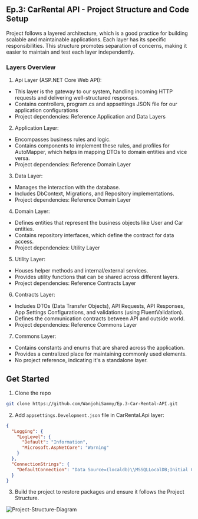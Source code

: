 
## Ep.3: CarRental API - Project Structure and Code Setup

Project follows a layered architecture, which is a good practice for building scalable and maintainable applications. Each layer has its specific responsibilities. This structure promotes separation of concerns, making it easier to maintain and test each layer independently. 

### Layers Overview
1.	Api Layer (ASP.NET Core Web API):
-	This layer is the gateway to our system, handling incoming HTTP requests and delivering well-structured responses.
-	Contains controllers, program.cs and appsettings JSON file for our application configurations
-	Project dependencies: Reference Application and Data Layers

2.	Application Layer:
-	Encompasses business rules and logic.
-	Contains components to implement these rules, and profiles for AutoMapper, which helps in mapping DTOs to domain entities and vice versa.
-	Project dependencies: Reference Domain Layer

3.	Data Layer:
-	Manages the interaction with the database.
-	Includes DbContext, Migrations, and Repository implementations.
-	Project dependencies: Reference Domain Layer

4.	Domain Layer:
-	Defines entities that represent the business objects like User and Car entities.
-	Contains repository interfaces, which define the contract for data access.
-	Project dependencies: Utility Layer

5.	Utility Layer:
-	Houses helper methods and internal/external services.
-	Provides utility functions that can be shared across different layers.
-	Project dependencies: Reference Contracts Layer

6.	Contracts Layer:
-	Includes DTOs (Data Transfer Objects), API Requests, API Responses, App Settings Configurations, and validations (using FluentValidation).
-	Defines the communication contracts between API and outside world.
-	Project dependencies: Reference Commons Layer

7.	Commons Layer:
-	Contains constants and enums that are shared across the application.
-	Provides a centralized place for maintaining commonly used elements.
-	No project reference, indicating it's a standalone layer.


## Get Started
1. Clone the repo
```sh
git clone https://github.com/WanjohiSammy/Ep.3-Car-Rental-API.git
```

2. Add `appsettings.Development.json` file in CarRental.Api layer:

```json
{
  "Logging": {
    "LogLevel": {
      "Default": "Information",
      "Microsoft.AspNetCore": "Warning"
    }
  },
  "ConnectionStrings": {
    "DefaultConnection": "Data Source=(localdb)\\MSSQLLocalDB;Initial Catalog=CarRentalStore;Integrated Security=True;Connect Timeout=30;Encrypt=True;Trust Server Certificate=False;Application Intent=ReadWrite;Multi Subnet Failover=False"
  }
}
```

3. Build the project to restore packages and ensure it follows the Project Structure.


![Project-Structure-Diagram](https://github.com/WanjohiSammy/Ep.3-Car-Rental-API/assets/12447806/fe5712c4-5016-48d6-8d26-baf8201033f4)


